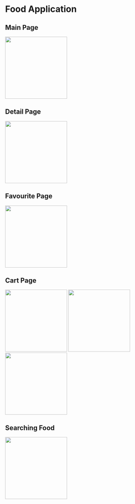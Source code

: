 # Food Application

## Main Page
<img src="https://github.com/sermed469/FoodApp/assets/59250052/c4377cf7-7566-42b6-b948-0831f0cf0e40" width=200/>

## Detail Page
<img src="https://github.com/sermed469/FoodApp/assets/59250052/d9d7bf1f-64f8-4b48-903a-a0095716f3d9" width=200/>

## Favourite Page
<img src="https://github.com/sermed469/FoodApp/assets/59250052/55c1c90e-6941-4274-9c3e-4e3d1ad3aac3" width=200/>

## Cart Page
<img src="https://github.com/sermed469/FoodApp/assets/59250052/2728f005-457e-4a0c-9ddd-16d7a7b70b9a" width=200/>
<img src="https://github.com/sermed469/FoodApp/assets/59250052/22690f96-7899-4cee-8ee0-7ec53017e01d" width=200/>
<img src="https://github.com/sermed469/FoodApp/assets/59250052/34e3e58d-473b-4a50-aa3f-2c1714892c11" width=200/>

## Searching Food
<img src="https://github.com/sermed469/FoodApp/assets/59250052/ef2b8c2d-d250-41c1-9f29-9b3742f81170" width=200/>

